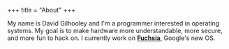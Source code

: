 +++
title = "About"
+++

My name is David Gilhooley and I'm a programmer interested in operating systems.
My goal is to make hardware more understandable, more secure, and more fun to hack on.
I currently work on  **[Fuchsia](fuchsia.dev)**, Google's new OS.

